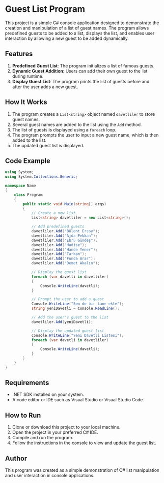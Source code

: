 # Guest List Program

This project is a simple C# console application designed to demonstrate the creation and manipulation of a list of guest names. The program allows predefined guests to be added to a list, displays the list, and enables user interaction by allowing a new guest to be added dynamically.

## Features

1. **Predefined Guest List**: The program initializes a list of famous guests.
2. **Dynamic Guest Addition**: Users can add their own guest to the list during runtime.
3. **Display Guest List**: The program prints the list of guests before and after the user adds a new guest.

## How It Works

1. The program creates a `List<string>` object named `davetliler` to store guest names.
2. Several guest names are added to the list using the `Add` method.
3. The list of guests is displayed using a `foreach` loop.
4. The program prompts the user to input a new guest name, which is then added to the list.
5. The updated guest list is displayed.

## Code Example

```csharp
using System;
using System.Collections.Generic;

namespace Name
{
    class Program
    {
        public static void Main(string[] args)
        {
            // Create a new list
            List<string> davetliler = new List<string>();

            // Add predefined guests
            davetliler.Add("Bülent Ersoy");
            davetliler.Add("Ajda Pekkan");
            davetliler.Add("Ebru Gündeş");
            davetliler.Add("Hadise");
            davetliler.Add("Hande Yener");
            davetliler.Add("Tarkan");
            davetliler.Add("Funda Arar");
            davetliler.Add("Demet Akalın");

            // Display the guest list
            foreach (var davetli in davetliler)
            {
                Console.WriteLine(davetli);
            }

            // Prompt the user to add a guest
            Console.WriteLine("Sen de bir tane ekle");
            string yeniDavetli = Console.ReadLine();

            // Add the user's guest to the list
            davetliler.Add(yeniDavetli);

            // Display the updated guest list
            Console.WriteLine("Yeni Davetli Listesi");
            foreach (var davetli in davetliler)
            {
                Console.WriteLine(davetli);
            }
        }
    }
}
```

## Requirements

- .NET SDK installed on your system.
- A code editor or IDE such as Visual Studio or Visual Studio Code.

## How to Run

1. Clone or download this project to your local machine.
2. Open the project in your preferred C# IDE.
3. Compile and run the program.
4. Follow the instructions in the console to view and update the guest list.

## Author

This program was created as a simple demonstration of C# list manipulation and user interaction in console applications.

